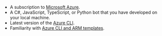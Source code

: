 - A subscription to [Microsoft Azure](https://azure.microsoft.com/free/).
- A C#, JavaScript, TypeScript, or Python bot that you have developed on your local machine.
- Latest version of the [Azure CLI](/cli/azure/install-azure-cli).
- Familiarity with [Azure CLI and ARM templates](/azure/azure-resource-manager/resource-group-overview).

<!-- - If you don't have an Azure subscription, create a [free account](https://azure.microsoft.com/free/) before you begin.
- Install the latest version of the [Azure cli tool](/cli/azure/install-azure-cli).
- Install latest version of the [MSBot](https://github.com/Microsoft/botbuilder-tools/tree/master/packages/MSBot) tool.
- Install latest released version of the [Bot Framework Emulator](https://aka.ms/Emulator-wiki-getting-started).
- Install and configure [ngrok](https://github.com/Microsoft/BotFramework-Emulator/wiki/Tunneling-%28ngrok%29).
- Knowledge of [Managing bot resources](~/v4sdk/bot-file-basics.md).

With msbot 4.3.2 and later, you need Azure CLI version 2.0.54 or later. If you installed the botservice extension, remove it with this command.

```cmd
az extension remove --name botservice
``` -->
